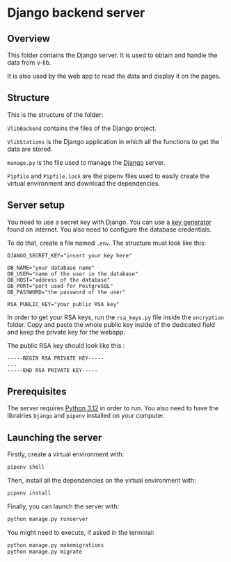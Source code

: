 # Django backend server

## Overview

This folder contains the Django server. It is used to obtain and handle the data from v-lib.

It is also used by the web app to read the data and display it on the pages. 


## Structure

This is the structure of the folder:

`VlibBackend` contains the files of the Django project.


`VlibStations` is the Django application in which all the functions to get the data are stored.


`manage.py` is the file used to manage the [Django](https://www.djangoproject.com/) server.

`Pipfile` and `Pipfile.lock` are the pipenv files used to easily create the virtual environment and download the dependencies.

## Server setup

You need to use a secret key with Django. 
You can use a [key generator](https://djecrety.ir/) found on internet.
You also need to configure the database credentials.

To do that, create a file named `.env`.
The structure must look like this:

```
DJANGO_SECRET_KEY="insert your key here"

DB_NAME="your database name"
DB_USER="name of the user in the database"
DB_HOST="address of the database"
DB_PORT="port used for PostgreSQL"
DB_PASSWORD="the password of the user"

RSA_PUBLIC_KEY="your public RSA key"
```

In order to get your RSA keys, run the `rsa_keys.py` file inside the `encryption` folder. Copy and paste the whole public key inside of the dedicated field and keep the private key for the webapp.

The public RSA key should look like this :
```
-----BEGIN RSA PRIVATE KEY-----
...
-----END RSA PRIVATE KEY-----
```


## Prerequisites

The server requires [Python 3.12](https://www.python.org/downloads/) in order to run.
You also need to have the librairies `Django` and `pipenv` installed on your computer.

## Launching the server

Firstly, create a virtual environment with:
```bash
pipenv shell
```
    
Then, install all the dependencies on the
virtual environment with:
```bash 
pipenv install
```

Finally, you can launch the server with:
```bash
python manage.py runserver
``` 

You might need to execute, if asked in the terminal:
```bash 
python manage.py makemigrations
python manage.py migrate
```
